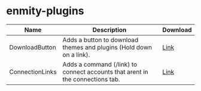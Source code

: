 # enmity-plugins

| Name | Description | Download |
| --- | --- | --- |
| DownloadButton | Adds a button to download themes and plugins (Hold down on a link). | [Link](https://github.com/1mm0ral/enmity-plugins/raw/main/dist/DownloadButtons.js) |
| ConnectionLinks | Adds a command (/link) to connect accounts that arent in the connections tab. | [Link](https://github.com/1mm0ral/enmity-plugins/raw/main/dist/ConnectionLinks.js) |
